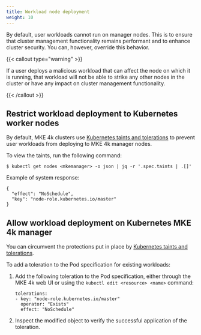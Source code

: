 ```yaml
---
title: Workload node deployment
weight: 10
---
```


By default, user workloads cannot run on manager nodes. This is to ensure that cluster
management functionality remains performant and to enhance cluster security.
You can, however, override this behavior.

{{< callout type="warning" >}}

If a user deploys a malicious workload that can affect
the node on which it is running, that workload will not be able to strike any
other nodes in the cluster or have any impact on cluster management
functionality.

{{< /callout >}}

Restrict workload deployment to Kubernetes worker nodes
-------------------------------------------------------

By default, MKE 4k clusters use [Kubernetes taints and tolerations](https://kubernetes.io/docs/concepts/scheduling-eviction/taint-and-toleration/)
to prevent user workloads from deploying to MKE 4k manager nodes.

To view the taints, run the following command:

```
$ kubectl get nodes <mkemanager> -o json | jq -r '.spec.taints | .[]'
```

Example of system response:

```
{
  "effect": "NoSchedule",
  "key": "node-role.kubernetes.io/master"
}
```

Allow workload deployment on Kubernetes MKE 4k manager
------------------------------------------------------

You can circumvent the protections put in place by [Kubernetes taints and
tolerations](https://kubernetes.io/docs/concepts/scheduling-eviction/taint-and-toleration/).

To add a toleration to the Pod specification for existing workloads:

1. Add the following toleration to the Pod specification, either through the
   MKE 4k web UI or using the `kubectl edit <resource> <name>` command:

   ```
   tolerations:
   - key: "node-role.kubernetes.io/master"
     operator: "Exists"
     effect: "NoSchedule"
   ```

2. Inspect the modified object to verify the successful application of the
   toleration.